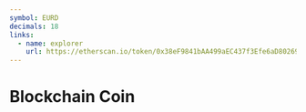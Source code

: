 ```yaml
---
symbol: EURD
decimals: 18
links:
  - name: explorer
    url: https://etherscan.io/token/0x38eF9841bAA499aEC437f3Efe6aD802699eE03A6
---
```


# Blockchain Coin
